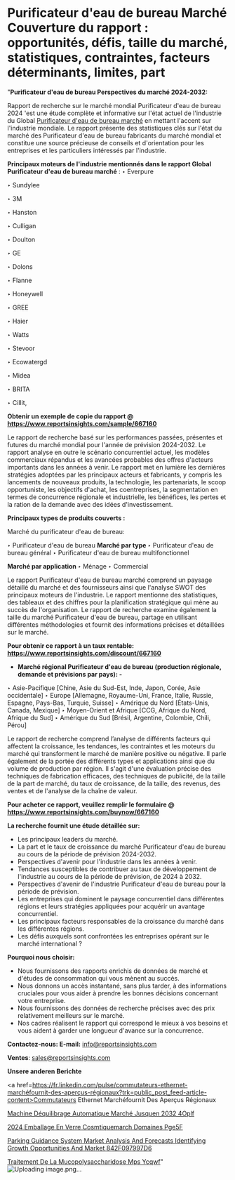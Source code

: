 # Purificateur d'eau de bureau Marché Couverture du rapport : opportunités, défis, taille du marché, statistiques, contraintes, facteurs déterminants, limites, part

"<strong>Purificateur d'eau de bureau Perspectives du marché 2024-2032:</strong>

Rapport de recherche sur le marché mondial Purificateur d'eau de bureau 2024 'est une étude complète et informative sur l'état actuel de l'industrie du Global <a href=https://www.reportsinsights.com/sample/667160>Purificateur d'eau de bureau marché</a> en mettant l'accent sur l'industrie mondiale. Le rapport présente des statistiques clés sur l'état du marché des Purificateur d'eau de bureau fabricants du marché mondial et constitue une source précieuse de conseils et d'orientation pour les entreprises et les particuliers intéressés par l'industrie.

<strong>Principaux moteurs de l'industrie mentionnés dans le rapport Global Purificateur d'eau de bureau marché</strong> :
‣ Everpure

‣ Sundylee

‣ 3M

‣ Hanston

‣ Culligan

‣ Doulton

‣ GE

‣ Dolons

‣ Flanne

‣ Honeywell

‣ GREE

‣ Haier

‣ Watts

‣ Stevoor

‣ Ecowatergd

‣ Midea

‣ BRITA

‣ Cillit,

<strong>Obtenir un exemple de copie du rapport @ <a href=https://www.reportsinsights.com/sample/667160>https://www.reportsinsights.com/sample/667160</a></strong>

Le rapport de recherche basé sur les performances passées, présentes et futures du marché mondial pour l'année de prévision 2024-2032. Le rapport analyse en outre le scénario concurrentiel actuel, les modèles commerciaux répandus et les avancées probables des offres d'acteurs importants dans les années à venir. Le rapport met en lumière les dernières stratégies adoptées par les principaux acteurs et fabricants, y compris les lancements de nouveaux produits, la technologie, les partenariats, le scoop opportuniste, les objectifs d'achat, les coentreprises, la segmentation en termes de concurrence régionale et industrielle, les bénéfices, les pertes et la ration de la demande avec des idées d'investissement.

<strong>Principaux types de produits couverts :</strong>

Marché du purificateur d'eau de bureau:

‣  Purificateur d'eau de bureau <strong> Marché <strong> par type </strong> </strong>
‣ Purificateur d'eau de bureau général
‣ Purificateur d'eau de bureau multifonctionnel

<strong>Marché par application </strong>
‣ Ménage
‣ Commercial

Le rapport Purificateur d'eau de bureau marché comprend un paysage détaillé du marché et des fournisseurs ainsi que l'analyse SWOT des principaux moteurs de l'industrie. Le rapport mentionne des statistiques, des tableaux et des chiffres pour la planification stratégique qui mène au succès de l'organisation. Le rapport de recherche examine également la taille du marché Purificateur d'eau de bureau, partage en utilisant différentes méthodologies et fournit des informations précises et détaillées sur le marché.

<strong>Pour obtenir ce rapport à un taux rentable: <a href=https://www.reportsinsights.com/discount/667160>https://www.reportsinsights.com/discount/667160</a></strong>
<ul>
  <li><strong>Marché régional Purificateur d'eau de bureau (production régionale, demande et prévisions par pays): -</strong></li>
</ul>
‣ Asie-Pacifique [Chine, Asie du Sud-Est, Inde, Japon, Corée, Asie occidentale]
‣ Europe [Allemagne, Royaume-Uni, France, Italie, Russie, Espagne, Pays-Bas, Turquie, Suisse]
‣ Amérique du Nord [États-Unis, Canada, Mexique]
‣ Moyen-Orient et Afrique [CCG, Afrique du Nord, Afrique du Sud]
‣ Amérique du Sud [Brésil, Argentine, Colombie, Chili, Pérou]

Le rapport de recherche comprend l’analyse de différents facteurs qui affectent la croissance, les tendances, les contraintes et les moteurs du marché qui transforment le marché de manière positive ou négative. Il parle également de la portée des différents types et applications ainsi que du volume de production par région. Il s'agit d'une évaluation précise des techniques de fabrication efficaces, des techniques de publicité, de la taille de la part de marché, du taux de croissance, de la taille, des revenus, des ventes et de l'analyse de la chaîne de valeur.

<strong>Pour acheter ce rapport, veuillez remplir le formulaire @   <a href=https://www.reportsinsights.com/buynow/667160>https://www.reportsinsights.com/buynow/667160</a></strong>

<strong>La recherche fournit une étude détaillée sur:</strong>
<ul>
  <li>Les principaux leaders du marché.</li>
  <li>La part et le taux de croissance du marché Purificateur d'eau de bureau au cours de la période de prévision 2024-2032.</li>
  <li>Perspectives d'avenir pour l'industrie dans les années à venir.</li>
  <li>Tendances susceptibles de contribuer au taux de développement de l'industrie au cours de la période de prévision, de 2024 à 2032.</li>
  <li>Perspectives d'avenir de l'industrie Purificateur d'eau de bureau pour la période de prévision.</li>
  <li>Les entreprises qui dominent le paysage concurrentiel dans différentes régions et leurs stratégies appliquées pour acquérir un avantage concurrentiel.</li>
  <li>Les principaux facteurs responsables de la croissance du marché dans les différentes régions.</li>
  <li>Les défis auxquels sont confrontées les entreprises opérant sur le marché international ?</li>
</ul>
<strong>Pourquoi nous choisir:</strong>
<ul>
  <li>Nous fournissons des rapports enrichis de données de marché et d'études de consommation qui vous mènent au succès.</li>
  <li>Nous donnons un accès instantané, sans plus tarder, à des informations cruciales pour vous aider à prendre les bonnes décisions concernant votre entreprise.</li>
  <li>Nous fournissons des données de recherche précises avec des prix relativement meilleurs sur le marché.</li>
  <li>Nos cadres réalisent le rapport qui correspond le mieux à vos besoins et vous aident à garder une longueur d'avance sur la concurrence.</li>
</ul>
<strong>Contactez-nous:
</strong><strong>E-mail:</strong> <a href=mailto:info@reportsinsights.com>info@reportsinsights.com</a>

<strong>Ventes</strong>: <a href=mailto:sales@reportsinsights.com>sales@reportsinsights.com</a>

<strong>Unsere anderen Berichte</strong>

<a href=https://fr.linkedin.com/pulse/commutateurs-ethernet-marchéfournit-des-aperçus-régionaux?trk=public_post_feed-article-content>Commutateurs Ethernet Marchéfournit Des Aperçus Régionaux</a>

<a href=https://fr.linkedin.com/pulse/machine-déquilibrage-automatique-marché-jusquen-2032-4oplf/>Machine Déquilibrage Automatique Marché Jusquen 2032 4Oplf</a>

<a href=https://www.linkedin.com/pulse/2024-emballage-en-verre-cosm%C3%A9tiquemarch%C3%A9-domaines-pge5f/>2024 Emballage En Verre Cosmtiquemarch Domaines Pge5F</a>

<a href=https://medium.com/@reportinsights.ja/parking-guidance-system-market-analysis-and-forecasts-identifying-growth-opportunities-and-market-842f097997d6>Parking Guidance System Market Analysis And Forecasts Identifying Growth Opportunities And Market 842F097997D6</a>

<a href=https://www.linkedin.com/pulse/traitement-de-la-mucopolysaccharidose-mps-ycqwf/>Traitement De La Mucopolysaccharidose Mps Ycqwf</a>"
![Uploading image.png…]()
